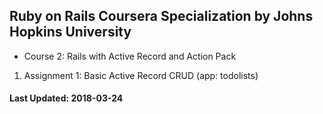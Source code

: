 ## Ruby on Rails Coursera Specialization by Johns Hopkins University

* Course 2: Rails with Active Record and Action Pack

1. Assignment 1: Basic Active Record CRUD (app: todolists)


#### Last Updated: 2018-03-24
